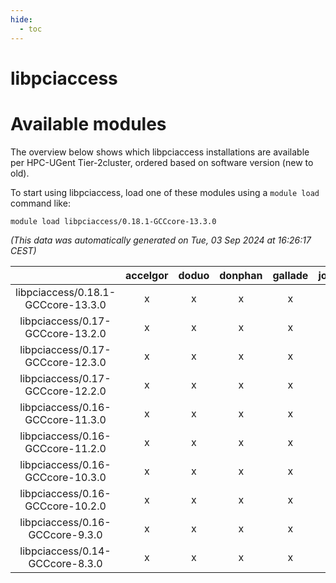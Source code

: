 ```yaml
---
hide:
  - toc
---
```


libpciaccess
============

# Available modules


The overview below shows which libpciaccess installations are available per HPC-UGent Tier-2cluster, ordered based on software version (new to old).

To start using libpciaccess, load one of these modules using a `module load` command like:

```shell
module load libpciaccess/0.18.1-GCCcore-13.3.0
```

*(This data was automatically generated on Tue, 03 Sep 2024 at 16:26:17 CEST)*  

| |accelgor|doduo|donphan|gallade|joltik|shinx|skitty|
| :---: | :---: | :---: | :---: | :---: | :---: | :---: | :---: |
|libpciaccess/0.18.1-GCCcore-13.3.0|x|x|x|x|x|x|x|
|libpciaccess/0.17-GCCcore-13.2.0|x|x|x|x|x|x|x|
|libpciaccess/0.17-GCCcore-12.3.0|x|x|x|x|x|x|x|
|libpciaccess/0.17-GCCcore-12.2.0|x|x|x|x|x|x|x|
|libpciaccess/0.16-GCCcore-11.3.0|x|x|x|x|x|x|x|
|libpciaccess/0.16-GCCcore-11.2.0|x|x|x|x|x|-|x|
|libpciaccess/0.16-GCCcore-10.3.0|x|x|x|x|x|-|x|
|libpciaccess/0.16-GCCcore-10.2.0|x|x|x|x|x|-|x|
|libpciaccess/0.16-GCCcore-9.3.0|x|x|x|x|x|-|x|
|libpciaccess/0.14-GCCcore-8.3.0|x|x|x|x|x|-|x|
